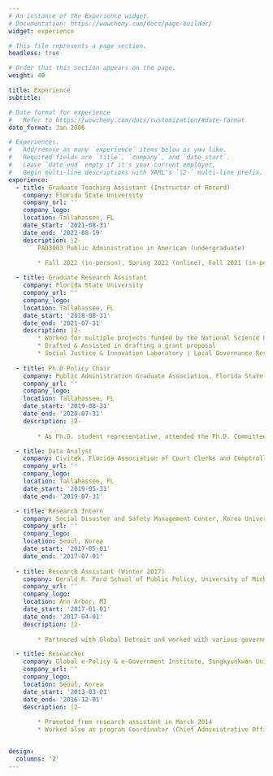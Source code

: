 ```yaml
---
# An instance of the Experience widget.
# Documentation: https://wowchemy.com/docs/page-builder/
widget: experience

# This file represents a page section.
headless: true

# Order that this section appears on the page.
weight: 40

title: Experience
subtitle:

# Date format for experience
#   Refer to https://wowchemy.com/docs/customization/#date-format
date_format: Jan 2006

# Experiences.
#   Add/remove as many `experience` items below as you like.
#   Required fields are `title`, `company`, and `date_start`.
#   Leave `date_end` empty if it's your current employer.
#   Begin multi-line descriptions with YAML's `|2-` multi-line prefix.
experience:
  - title: Graduate Teaching Assistant (Instructor of Record)
    company: Florida State University
    company_url: ''
    company_logo: 
    location: Tallahassee, FL
    date_start: '2021-08-31'
    date_end: '2022-08-19'
    description: |2-
        PAD3003 Public Administration in American (undergraduate)
        
        * Fall 2022 (in-person), Spring 2022 (online), Fall 2021 (in-person)

  - title: Graduate Research Assistant 
    company: Florida State University
    company_url: ''
    company_logo: 
    location: Tallahassee, FL
    date_start: '2018-08-31'
    date_end: '2021-07-31'
    description: |2-
        * Worked for multiple projects funded by the National Science Foundation (NSF)
        * Drafted & Assisted in drafting a grant proposal 
        * Social Justice & Innovation Laboratory | Local Governance Research Laboratory 
   
  - title: Ph.D Policy Chair 
    company: Public Administration Graduate Association, Florida State University
    company_url: ''
    company_logo: 
    location: Tallahassee, FL
    date_start: '2019-08-31'
    date_end: '2020-07-31'
    description: |2-
    
        * As Ph.D. student representative, attended the Ph.D. Committee meetings at the Reubin O’D. Askew School of Public Administration and Policy  

  - title: Data Analyst 
    company: Civitek, Florida Association of Court Clerks and Comptrollers
    company_url: ''
    company_logo: 
    location: Tallahassee, FL
    date_start: '2019-05-31'
    date_end: '2019-07-31'

  - title: Research Intern 
    company: Social Disaster and Safety Management Center, Korea University
    company_url: ''
    company_logo: 
    location: Seoul, Korea
    date_start: '2017-05-01'
    date_end: '2017-07-01'
    
  - title: Research Assistant (Winter 2017) 
    company: Gerald R. Ford School of Public Policy, University of Michigan
    company_url: ''
    company_logo: 
    location: Ann Arbor, MI
    date_start: '2017-01-01'
    date_end: '2017-04-01'
    description: |2-
    
        * Partnered with Global Detroit and worked with various government and nonprofit agencies

  - title: Researcher 
    company: Global e-Policy & e-Government Institute, Sungkyunkwan University
    company_url: ''
    company_logo: 
    location: Seoul, Korea
    date_start: '2013-03-01'
    date_end: '2016-12-01'
    description: |2-
    
        * Promoted from research assistant in March 2014
        * Worked also as program Coordinator (Chief Administrative Officer) of Master’s Degree Program on Global e-Government & e-Policy which was funded by the South Korean Government for international development


design:
  columns: '2'
---
```

